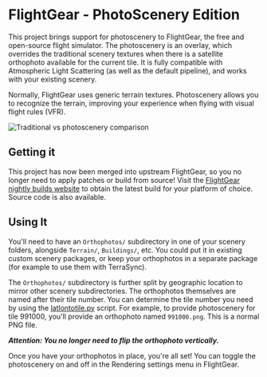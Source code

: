 # FlightGear - PhotoScenery Edition

This project brings support for photoscenery to FlightGear, the free and open-source flight simulator.
The photoscenery is an overlay, which overrides the traditional scenery textures when there is a satellite orthophoto available for the current tile.
It is fully compatible with Atmospheric Light Scattering (as well as the default pipeline), and works with your existing scenery.

Normally, FlightGear uses generic terrain textures. Photoscenery allows you to recognize the terrain, improving your experience when flying with visual flight rules (VFR).

![Traditional vs photoscenery comparison](screenshots/photoscenery-comparison-ksba.png)

## Getting it

This project has now been merged into upstream FlightGear, so you no longer need to apply patches or build from source! Visit the [FlightGear nightly builds website](http://download.flightgear.org/builds/nightly/) to obtain the latest build for your platform of choice. Source code is also available.

## Using It

You'll need to have an `Orthophotos/` subdirectory in one of your scenery folders, alongside `Terrain/`, `Buildings/`, etc. You could put it in existing custom scenery packages, or keep your orthophotos in a separate package (for example to use them with TerraSync).

The `Orthophotos/` subdirectory is further split by geographic location to mirror other scenery subdirectories. The orthophotos themselves are named after their tile number. You can determine the tile number you need by using the [latlontotile.py](latlontotile.py) script. For example, to provide photoscenery for tile 991000, you'll provide an orthophoto named `991000.png`. This is a normal PNG file.

**_Attention: You no longer need to flip the orthophoto vertically._**

Once you have your orthophotos in place, you're all set! You can toggle the photoscenery on and off in the Rendering settings menu in FlightGear.
